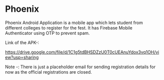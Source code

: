 # Phoenix

Phoenix Android Application is a mobile app which lets student from different colleges to register for the fest. It has Firebase Mobile Authenticator using OTP to prevent spam.

Link of the APK-:

https://drive.google.com/file/d/1C1g5tdBHSDZzU0T0cUEAnuYdox3vq1OH/view?usp=sharing

Note -: There is just a placeholder email for sending registration details for now as the official registrations are closed.

